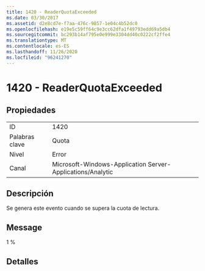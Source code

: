 ```yaml
---
title: 1420 - ReaderQuotaExceeded
ms.date: 03/30/2017
ms.assetid: d2e8cd7e-f7aa-476c-9857-1e04c4b52dc0
ms.openlocfilehash: e19e5c59ff64c9e3cc62dfa1f49793edd69a5db4
ms.sourcegitcommit: bc293b14af795e0e999e3304dd40c0222cf2ffe4
ms.translationtype: MT
ms.contentlocale: es-ES
ms.lasthandoff: 11/26/2020
ms.locfileid: "96241270"
---
```

# <a name="1420---readerquotaexceeded"></a>1420 - ReaderQuotaExceeded

## <a name="properties"></a>Propiedades  
  
|||  
|-|-|  
|ID|1420|  
|Palabras clave|Quota|  
|Nivel|Error|  
|Canal|Microsoft-Windows-Application Server-Applications/Analytic|  
  
## <a name="description"></a>Descripción  

 Se genera este evento cuando se supera la cuota de lectura.  
  
## <a name="message"></a>Message  

 1 %  
  
## <a name="details"></a>Detalles
